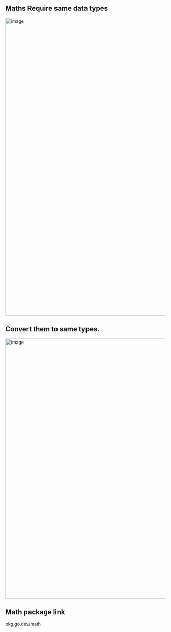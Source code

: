 ## Maths Require same data types

<img width="935" alt="image" src="https://github.com/user-attachments/assets/ceb65366-d984-4396-b2f2-24fb58119175" />

## Convert them to same types.

<img width="816" alt="image" src="https://github.com/user-attachments/assets/eb759cd8-3212-47b4-b686-703e1c9847b0" />

## Math package link
pkg.go.dev/math
